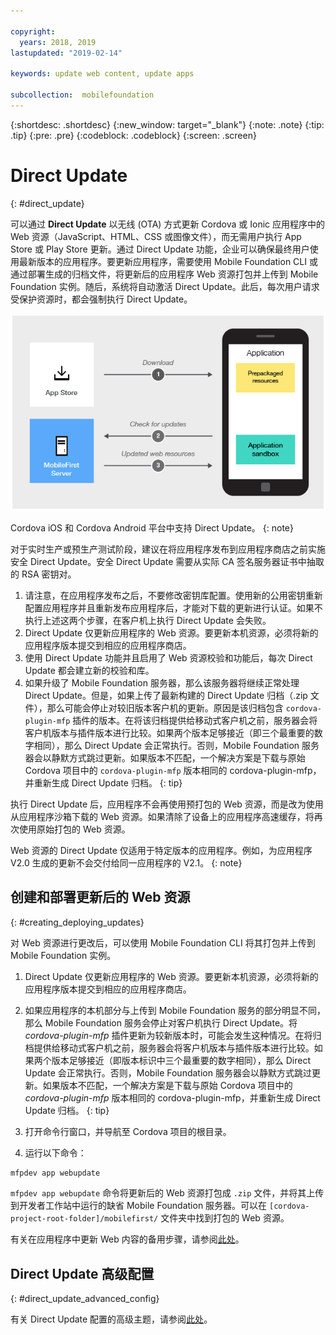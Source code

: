 ```yaml
---

copyright:
  years: 2018, 2019
lastupdated: "2019-02-14"

keywords: update web content, update apps

subcollection:  mobilefoundation
---
```


{:shortdesc: .shortdesc}
{:new_window: target="_blank"}
{:note: .note}
{:tip: .tip}
{:pre: .pre}
{:codeblock: .codeblock}
{:screen: .screen}

# Direct Update
{: #direct_update}

可以通过 **Direct Update** 以无线 (OTA) 方式更新 Cordova 或 Ionic 应用程序中的 Web 资源（JavaScript、HTML、CSS 或图像文件），而无需用户执行 App Store 或 Play Store 更新。通过 Direct Update 功能，企业可以确保最终用户使用最新版本的应用程序。要更新应用程序，需要使用 Mobile Foundation CLI 或通过部署生成的归档文件，将更新后的应用程序 Web 资源打包并上传到 Mobile Foundation 实例。随后，系统将自动激活 Direct Update。此后，每次用户请求受保护资源时，都会强制执行 Direct Update。

![Direct Update 工作原理图](images/internal_function.jpg)

Cordova iOS 和 Cordova Android 平台中支持 Direct Update。
{: note}

对于实时生产或预生产测试阶段，建议在将应用程序发布到应用程序商店之前实施安全 Direct Update。安全 Direct Update 需要从实际 CA 签名服务器证书中抽取的 RSA 密钥对。

1. 请注意，在应用程序发布之后，不要修改密钥库配置。使用新的公用密钥重新配置应用程序并且重新发布应用程序后，才能对下载的更新进行认证。如果不执行上述这两个步骤，在客户机上执行 Direct Update 会失败。
2.  Direct Update 仅更新应用程序的 Web 资源。要更新本机资源，必须将新的应用程序版本提交到相应的应用程序商店。
3. 使用 Direct Update 功能并且启用了 Web 资源校验和功能后，每次 Direct Update 都会建立新的校验和库。
4. 如果升级了 Mobile Foundation 服务器，那么该服务器将继续正常处理 Direct Update。但是，如果上传了最新构建的 Direct Update 归档（.zip 文件），那么可能会停止对较旧版本客户机的更新。原因是该归档包含 `cordova-plugin-mfp` 插件的版本。在将该归档提供给移动式客户机之前，服务器会将客户机版本与插件版本进行比较。如果两个版本足够接近（即三个最重要的数字相同），那么 Direct Update 会正常执行。否则，Mobile Foundation 服务器会以静默方式跳过更新。如果版本不匹配，一个解决方案是下载与原始 Cordova 项目中的 `cordova-plugin-mfp` 版本相同的 cordova-plugin-mfp，并重新生成 Direct Update 归档。
{: tip}

执行 Direct Update 后，应用程序不会再使用预打包的 Web 资源，而是改为使用从应用程序沙箱下载的 Web 资源。如果清除了设备上的应用程序高速缓存，将再次使用原始打包的 Web 资源。

Web 资源的 Direct Update 仅适用于特定版本的应用程序。例如，为应用程序 V2.0 生成的更新不会交付给同一应用程序的 V2.1。
{: note}

## 创建和部署更新后的 Web 资源
{: #creating_deploying_updates}

对 Web 资源进行更改后，可以使用 Mobile Foundation CLI 将其打包并上传到 Mobile Foundation 实例。

1.  Direct Update 仅更新应用程序的 Web 资源。要更新本机资源，必须将新的应用程序版本提交到相应的应用程序商店。
2. 如果应用程序的本机部分与上传到 Mobile Foundation 服务的部分明显不同，那么 Mobile Foundation 服务会停止对客户机执行 Direct Update。将 *cordova-plugin-mfp* 插件更新为较新版本时，可能会发生这种情况。在将归档提供给移动式客户机之前，服务器会将客户机版本与插件版本进行比较。如果两个版本足够接近（即版本标识中三个最重要的数字相同），那么 Direct Update 会正常执行。否则，Mobile Foundation 服务器会以静默方式跳过更新。如果版本不匹配，一个解决方案是下载与原始 Cordova 项目中的 *cordova-plugin-mfp* 版本相同的 cordova-plugin-mfp，并重新生成 Direct Update 归档。
{: tip}

1. 打开命令行窗口，并导航至 Cordova 项目的根目录。
2. 运行以下命令：
  ```bash
  mfpdev app webupdate
  ```
  `mfpdev app webupdate` 命令将更新后的 Web 资源打包成 `.zip` 文件，并将其上传到开发者工作站中运行的缺省 Mobile Foundation 服务器。可以在 `[cordova-project-root-folder]/mobilefirst/` 文件夹中找到打包的 Web 资源。

有关在应用程序中更新 Web 内容的备用步骤，请参阅[此处](/docs/services/mobilefoundation?topic=mobilefoundation-alternate_steps_to_update_app_web_content_in_app#alternate_steps_to_update_app_web_content_in_app)。

## Direct Update 高级配置
{: #direct_update_advanced_config}

有关 Direct Update 配置的高级主题，请参阅[此处](/docs/services/mobilefoundation?topic=mobilefoundation-advanced_direct_update_configuration#advanced_direct_update_configuration)。
